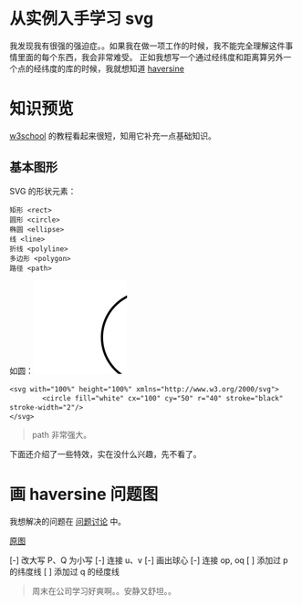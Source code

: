 # 从实例入手学习 svg
我发现我有很强的强迫症。。如果我在做一项工作的时候，我不能完全理解这件事情里面的每个东西，我会非常难受。
正如我想写一个通过经纬度和距离算另外一个点的经纬度的库的时候，我就想知道 [haversine](https://en.wikipedia.org/wiki/Haversine_formula)

# 知识预览

[w3school](http://www.w3school.com.cn/svg/index.asp) 的教程看起来很短，知用它补充一点基础知识。

## 基本图形
SVG 的形状元素：

```
矩形 <rect>
圆形 <circle>
椭圆 <ellipse>
线 <line>
折线 <polyline>
多边形 <polygon>
路径 <path>
```

如圆：![circle](./circle.svg)

```
<svg with="100%" height="100%" xmlns="http://www.w3.org/2000/svg">
        <circle fill="white" cx="100" cy="50" r="40" stroke="black" stroke-width="2"/>
</svg>

```

> path 非常强大。

下面还介绍了一些特效，实在没什么兴趣，先不看了。

# 画 haversine 问题图
我想解决的问题在 [问题讨论](https://sunnycat2013.gitbooks.io/blogs/content/posts/haversine/haversine-formula.html) 中。

[原图](https://upload.wikimedia.org/wikipedia/commons/c/cb/Illustration_of_great-circle_distance.svg)

[-] 改大写 P、Q 为小写
[-] 连接 u、v
[-] 画出球心
[-] 连接 op, oq
[ ] 添加过 p 的纬度线
[ ] 添加过 q 的经度线


> 周末在公司学习好爽啊。。安静又舒坦。。
